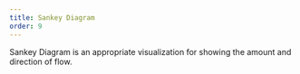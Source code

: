 ```yaml
---
title: Sankey Diagram
order: 9
---
```


Sankey Diagram is an appropriate visualization for showing the amount and direction of flow.


